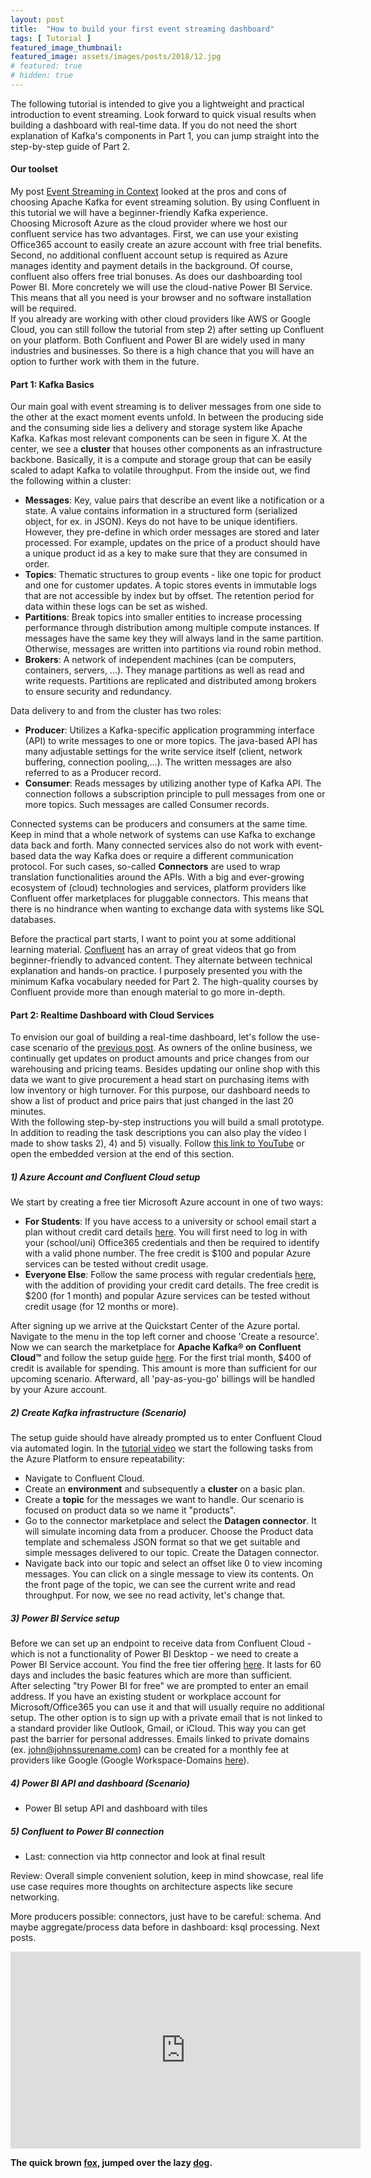 ```yaml
---
layout: post
title:  "How to build your first event streaming dashboard"
tags: [ Tutorial ]
featured_image_thumbnail:
featured_image: assets/images/posts/2018/12.jpg
# featured: true
# hidden: true
---
```


The following tutorial is intended to give you a lightweight and practical introduction to event streaming. Look forward to quick visual results when building a dashboard with real-time data. If you do not need the short explanation of Kafka's components in Part 1, you can jump straight into the step-by-step guide of Part 2.  

#### Our toolset
My post [Event Streaming in Context](https://simon.richebaecher.org/event-streaming-context) looked at the pros and cons of choosing Apache Kafka for event streaming solution. By using Confluent in this tutorial we will have a beginner-friendly Kafka experience.<br /> 
Choosing Microsoft Azure as the cloud provider where we host our confluent service has two advantages. First, we can use your existing Office365 account to easily create an azure account with free trial benefits. Second, no additional confluent account setup is required as Azure manages identity and payment details in the background. Of course, confluent also offers free trial bonuses. As does our dashboarding tool Power BI. More concretely we will use the cloud-native Power BI Service. This means that all you need is your browser and no software installation will be required.<br />
If you already are working with other cloud providers like AWS or Google Cloud, you can still follow the tutorial from step 2) after setting up Confluent on your platform. Both Confluent and Power BI are widely used in many industries and businesses. So there is a high chance that you will have an option to further work with them in the future. 

#### Part 1: Kafka Basics
Our main goal with event streaming is to deliver messages from one side to the other at the exact moment events unfold. In between the producing side and the consuming side lies a delivery and storage system like Apache Kafka. Kafkas most relevant components can be seen in figure X. At the center, we see a **cluster** that houses other components as an infrastructure backbone. Basically, it is a compute and storage group that can be easily scaled to adapt Kafka to volatile throughput. From the inside out, we find the following within a cluster:<br />
- **Messages**: Key, value pairs that describe an event like a notification or a state. A value contains information in a structured form (serialized object, for ex. in JSON). Keys do not have to be unique identifiers. However, they pre-define in which order messages are stored and later processed. For example, updates on the price of a product should have a unique product id as a key to make sure that they are consumed in order. 
- **Topics**: Thematic structures to group events - like one topic for product and one for customer updates. A topic stores events in immutable logs that are not accessible by index but by offset. The retention period for data within these logs can be set as wished.
- **Partitions**: Break topics into smaller entities to increase processing performance through distribution among multiple compute instances. If messages have the same key they will always land in the same partition. Otherwise, messages are written into partitions via round robin method. 
- **Brokers**: A network of independent machines (can be computers, containers, servers, ...). They manage partitions as well as read and write requests. Partitions are replicated and distributed among brokers to ensure security and redundancy. 

Data delivery to and from the cluster has two roles: 
- **Producer**: Utilizes a Kafka-specific application programming interface (API) to write messages to one or more topics. The java-based API has many adjustable settings for the write service itself (client, network buffering, connection pooling,...). The written messages are also referred to as a Producer record.
- **Consumer**: Reads messages by utilizing another type of Kafka API. The connection follows a subscription principle to pull messages from one or more topics. Such messages are called Consumer records.

Connected systems can be producers and consumers at the same time. Keep in mind that a whole network of systems can use Kafka to exchange data back and forth. Many connected services also do not work with event-based data the way Kafka does or require a different communication protocol. For such cases, so-called **Connectors** are used to wrap translation functionalities around the APIs. With a big and ever-growing ecosystem of (cloud) technologies and services, platform providers like Confluent offer marketplaces for pluggable connectors. This means that there is no hindrance when wanting to exchange data with systems like SQL databases.

Before the practical part starts, I want to point you at some additional learning material. [Confluent](https://developer.confluent.io/learn-kafka/apache-kafka/events/) has an array of great videos that go from beginner-friendly to advanced content. They alternate between technical explanation and hands-on practice. I purposely presented you with the minimum Kafka vocabulary needed for Part 2. The high-quality courses by Confluent provide more than enough material to go more in-depth.  

#### Part 2: Realtime Dashboard with Cloud Services
To envision our goal of building a real-time dashboard, let's follow the use-case scenario of the [previous post](https://simon.richebaecher.org/event-streaming-context). As owners of the online business, we continually get updates on product amounts and price changes from our warehousing and pricing teams. Besides updating our online shop with this data we want to give procurement a head start on purchasing items with low inventory or high turnover. For this purpose, our dashboard needs to show a list of product and price pairs that just changed in the last 20 minutes.<br /> 
With the following step-by-step instructions you will build a small prototype. In addition to reading the task descriptions you can also play the video I made to show tasks 2), 4) and 5) visually. Follow [this link to YouTube](https://www.youtube.com/watch?v=qpa-7RvLqb8) or open the embedded version at the end of this section.

##### 1) Azure Account and Confluent Cloud setup
We start by creating a free tier Microsoft Azure account in one of two ways:
- **For Students**: If you have access to a university or school email start a plan without credit card details [here](https://azure.microsoft.com/en-us/free/students/). You will first need to log in with your (school/uni) Office365 credentials and then be required to identify with a valid phone number. The free credit is $100 and popular Azure services can be tested without credit usage.
- **Everyone Else**: Follow the same process with regular credentials [here](https://azure.microsoft.com/en-us/free/), with the addition of providing your credit card details. The free credit is $200 (for 1 month) and popular Azure services can be tested without credit usage (for 12 months or more).

After signing up we arrive at the Quickstart Center of the Azure portal. Navigate to the menu in the top left corner and choose 'Create a resource'. Now we can search the marketplace for **Apache Kafka® on Confluent Cloud™** and follow the setup guide [here](https://docs.confluent.io/cloud/current/billing/ccloud-azure-payg.html#get-started-with-ccloud-on-the-az-marketplace-with-pay-as-you-go). For the first trial month, $400 of credit is available for spending. This amount is more than sufficient for our upcoming scenario. Afterward, all 'pay-as-you-go' billings will be handled by your Azure account.

##### 2) Create Kafka infrastructure (Scenario)
The setup guide should have already prompted us to enter Confluent Cloud via automated login. In the [tutorial video](https://www.youtube.com/watch?v=qpa-7RvLqb8) we start the following tasks from the Azure Platform to ensure repeatability:
- Navigate to Confluent Cloud.
- Create an **environment** and subsequently a **cluster** on a basic plan.
- Create a **topic** for the messages we want to handle. Our scenario is focused on product data so we name it "products". 
- Go to the connector marketplace and select the **Datagen connector**. It will simulate incoming data from a producer. Choose the Product data template and schemaless JSON format so that we get suitable and simple messages delivered to our topic. Create the Datagen connector.  
- Navigate back into our topic and select an offset like 0 to view incoming messages. You can click on a single message to view its contents. On the front page of the topic, we can see the current write and read throughput. For now, we see no read activity, let's change that.   

##### 3) Power BI Service setup
Before we can set up an endpoint to receive data from Confluent Cloud - which is not a functionality of Power BI Desktop - we need to create a Power BI Service account. You find the free tier offering [here](https://powerbi.microsoft.com/en-us/getting-started-with-power-bi/). It lasts for 60 days and includes the basic features which are more than sufficient.<br />
After selecting "try Power BI for free" we are prompted to enter an email address. If you have an existing student or workplace account for Microsoft/Office365 you can use it and that will usually require no additional setup. The other option is to sign up with a private email that is not linked to a standard provider like Outlook, Gmail, or iCloud. This way you can get past the barrier for personal addresses. Emails linked to private domains (ex. john@johnssurename.com) can be created for a monthly fee at providers like Google (Google Workspace-Domains [here](https://domains.google/get-started/email/)). 

##### 4) Power BI API and dashboard (Scenario) 
- Power BI setup API and dashboard with tiles 

##### 5) Confluent to Power BI connection
- Last: connection via http connector and look at final result

Review:
Overall simple convenient solution, keep in mind showcase, real life use case requires more thoughts on architecture aspects like secure networking. 

More producers possible: connectors, just have to be careful: schema. And maybe aggregate/process data before in dashboard: ksql processing. Next posts. 

<iframe width="560" height="315" src="https://www.youtube.com/embed/qpa-7RvLqb8" title="YouTube video player" frameborder="0" allow="accelerometer; autoplay; clipboard-write; encrypted-media; gyroscope; picture-in-picture; web-share" allowfullscreen></iframe>


**The quick brown [fox][1], jumped over the lazy [dog][2].**

[1]: https://en.wikipedia.org/wiki/Fox "Wikipedia: Fox"
[2]: https://en.wikipedia.org/wiki/Dog "Wikipedia: Dog"
